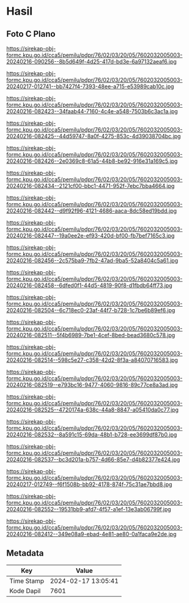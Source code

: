 # Hasil

## Foto C Plano

https://sirekap-obj-formc.kpu.go.id/cca5/pemilu/pdpr/76/02/03/20/05/7602032005003-20240216-090256--8b5d649f-4d25-417d-bd3e-6a97132aeaf6.jpg

https://sirekap-obj-formc.kpu.go.id/cca5/pemilu/pdpr/76/02/03/20/05/7602032005003-20240217-012741--bb7427f4-7393-48ee-a715-e53989cab10c.jpg

https://sirekap-obj-formc.kpu.go.id/cca5/pemilu/pdpr/76/02/03/20/05/7602032005003-20240216-082423--34faab44-7160-4c4e-a548-7503b6c3ac1a.jpg

https://sirekap-obj-formc.kpu.go.id/cca5/pemilu/pdpr/76/02/03/20/05/7602032005003-20240216-082425--44d59747-8a0f-4275-853c-4d39038704bc.jpg

https://sirekap-obj-formc.kpu.go.id/cca5/pemilu/pdpr/76/02/03/20/05/7602032005003-20240216-082426--2e0369c8-61a5-44b8-be92-916e31a169c5.jpg

https://sirekap-obj-formc.kpu.go.id/cca5/pemilu/pdpr/76/02/03/20/05/7602032005003-20240216-082434--2121cf00-bbc1-4471-952f-7ebc7bba4664.jpg

https://sirekap-obj-formc.kpu.go.id/cca5/pemilu/pdpr/76/02/03/20/05/7602032005003-20240216-082442--d9f92f96-4121-4686-aaca-8dc58ed19bdd.jpg

https://sirekap-obj-formc.kpu.go.id/cca5/pemilu/pdpr/76/02/03/20/05/7602032005003-20240216-082447--19a0ee2e-ef93-420d-bf00-fb7bef7165c3.jpg

https://sirekap-obj-formc.kpu.go.id/cca5/pemilu/pdpr/76/02/03/20/05/7602032005003-20240216-082456--2c575ba9-7fb2-47ad-9ba5-52a8404c5a61.jpg

https://sirekap-obj-formc.kpu.go.id/cca5/pemilu/pdpr/76/02/03/20/05/7602032005003-20240216-082458--6dfed0f1-44d5-4819-90f8-d1fbdb64ff73.jpg

https://sirekap-obj-formc.kpu.go.id/cca5/pemilu/pdpr/76/02/03/20/05/7602032005003-20240216-082504--6c718ec0-23af-44f7-b728-1c7be6b89ef6.jpg

https://sirekap-obj-formc.kpu.go.id/cca5/pemilu/pdpr/76/02/03/20/05/7602032005003-20240216-082511--5f4b6989-7be1-4cef-8bed-bead3680c578.jpg

https://sirekap-obj-formc.kpu.go.id/cca5/pemilu/pdpr/76/02/03/20/05/7602032005003-20240216-082514--598c5e27-c358-42d2-8f3a-a84070716583.jpg

https://sirekap-obj-formc.kpu.go.id/cca5/pemilu/pdpr/76/02/03/20/05/7602032005003-20240216-082519--e793bc16-9477-4060-9816-89c77ce8a3ad.jpg

https://sirekap-obj-formc.kpu.go.id/cca5/pemilu/pdpr/76/02/03/20/05/7602032005003-20240216-082525--4720174a-638c-44a8-8847-a05410da0c77.jpg

https://sirekap-obj-formc.kpu.go.id/cca5/pemilu/pdpr/76/02/03/20/05/7602032005003-20240216-082532--8a591c15-69da-48b1-b728-ee3699df87b0.jpg

https://sirekap-obj-formc.kpu.go.id/cca5/pemilu/pdpr/76/02/03/20/05/7602032005003-20240216-082537--bc3d201a-b757-4d66-85e7-d4b82377e424.jpg

https://sirekap-obj-formc.kpu.go.id/cca5/pemilu/pdpr/76/02/03/20/05/7602032005003-20240217-012749--f6f1508b-bb92-4178-874f-75c31ae7bbd8.jpg

https://sirekap-obj-formc.kpu.go.id/cca5/pemilu/pdpr/76/02/03/20/05/7602032005003-20240216-082552--19531bb9-afd7-4f57-a1ef-13e3ab06799f.jpg

https://sirekap-obj-formc.kpu.go.id/cca5/pemilu/pdpr/76/02/03/20/05/7602032005003-20240216-082412--349e08a9-ebad-4e81-ae80-0a1faca9e2de.jpg


## Metadata

| Key        | Value               |
| ---------- | ------------------- |
| Time Stamp | 2024-02-17 13:05:41 |
| Kode Dapil | 7601                |




